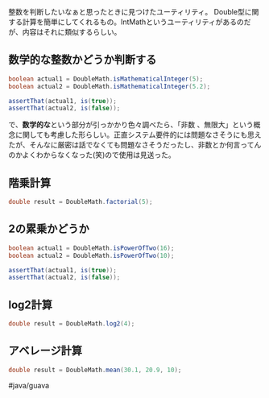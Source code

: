 整数を判断したいなぁと思ったときに見つけたユーティリティ。
Double型に関する計算を簡単にしてくれるもの。IntMathというユーティリティがあるのだが、内容はそれに類似するらしい。
## 数学的な整数かどうか判断する
```java
boolean actual1 = DoubleMath.isMathematicalInteger(5);
boolean actual2 = DoubleMath.isMathematicalInteger(5.2);

assertThat(actual1, is(true));
assertThat(actual2, is(false));
```
で、**数学的な**という部分が引っかかり色々調べたら、「非数 、無限大」という概念に関しても考慮した形らしい。正直システム要件的には問題なさそうにも思えたが、そんなに厳密は話でなくても問題なさそうだったし、非数とか何言ってんのかよくわからなくなった(笑)ので使用は見送った。
## 階乗計算
```java
double result = DoubleMath.factorial(5);
```
## 2の累乗かどうか
```java
boolean actual1 = DoubleMath.isPowerOfTwo(16);
boolean actual2 = DoubleMath.isPowerOfTwo(10);

assertThat(actual1, is(true));
assertThat(actual2, is(false));
```
## log2計算
```java
double result = DoubleMath.log2(4);
```
## アベレージ計算
```java
double result = DoubleMath.mean(30.1, 20.9, 10);
```
#java/guava 